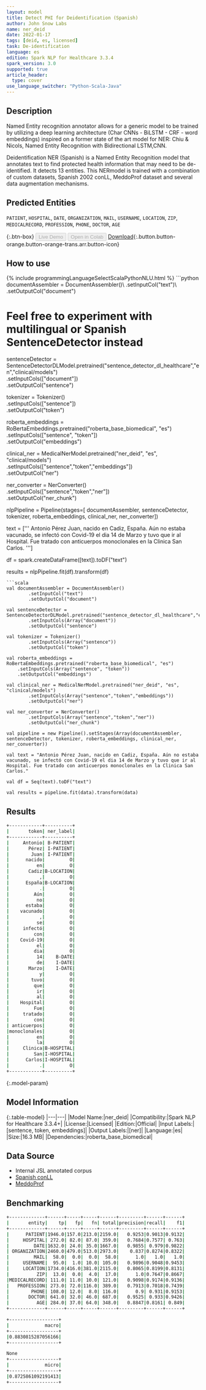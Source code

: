 ```yaml
---
layout: model
title: Detect PHI for Deidentification (Spanish)
author: John Snow Labs
name: ner_deid
date: 2022-01-17
tags: [deid, es, licensed]
task: De-identification
language: es
edition: Spark NLP for Healthcare 3.3.4
spark_version: 3.0
supported: true
article_header:
  type: cover
use_language_switcher: "Python-Scala-Java"
---
```


## Description

Named Entity recognition annotator allows for a generic model to be trained by utilizing a deep learning architecture (Char CNNs - BiLSTM - CRF - word embeddings) inspired on a former state of the art model for NER: Chiu & Nicols, Named Entity Recognition with Bidirectional LSTM,CNN. 

Deidentification NER (Spanish) is a Named Entity Recognition model that annotates text to find protected health information that may need to be de-identified. It detects 13 entities. This NERmodel is trained with a combination of custom datasets, Spanish 2002 conLL, MeddoProf dataset and several data augmentation mechanisms.

## Predicted Entities

`PATIENT`, `HOSPITAL`, `DATE`, `ORGANIZATION`, `MAIL`, `USERNAME`, `LOCATION`, `ZIP`, `MEDICALRECORD`, `PROFESSION`, `PHONE`, `DOCTOR`, `AGE`

{:.btn-box}
<button class="button button-orange" disabled>Live Demo</button>
<button class="button button-orange" disabled>Open in Colab</button>
[Download](https://s3.amazonaws.com/auxdata.johnsnowlabs.com/clinical/models/ner_deid_es_3.3.4_3.0_1642421138092.zip){:.button.button-orange.button-orange-trans.arr.button-icon}

## How to use



<div class="tabs-box" markdown="1">
{% include programmingLanguageSelectScalaPythonNLU.html %}
```python
documentAssembler = DocumentAssembler()\
        .setInputCol("text")\
        .setOutputCol("document")

# Feel free to experiment with multilingual or Spanish SentenceDetector instead
sentenceDetector = SentenceDetectorDLModel.pretrained("sentence_detector_dl_healthcare","en","clinical/models")\
        .setInputCols(["document"])\
        .setOutputCol("sentence")

tokenizer = Tokenizer()\
        .setInputCols(["sentence"])\
        .setOutputCol("token")

roberta_embeddings = RoBertaEmbeddings.pretrained("roberta_base_biomedical", "es")\
    .setInputCols(["sentence", "token"])\
    .setOutputCol("embeddings")

clinical_ner = MedicalNerModel.pretrained("ner_deid", "es", "clinical/models")\
        .setInputCols(["sentence","token","embeddings"])\
        .setOutputCol("ner")

ner_converter = NerConverter()\
        .setInputCols(["sentence","token","ner"])\
        .setOutputCol("ner_chunk")

nlpPipeline = Pipeline(stages=[
        documentAssembler,
        sentenceDetector,
        tokenizer,
        roberta_embeddings,
        clinical_ner,
        ner_converter])

text = ['''
Antonio Pérez Juan, nacido en Cadiz, España. Aún no estaba vacunado, se infectó con Covid-19 el dia 14 de Marzo y tuvo que ir al Hospital. Fue tratado con anticuerpos monoclonales en la Clinica San Carlos.
''']

df = spark.createDataFrame([text]).toDF("text")

results = nlpPipeline.fit(df).transform(df)
```
```scala
val documentAssembler = DocumentAssembler()
        .setInputCol("text")
        .setOutputCol("document")

val sentenceDetector = SentenceDetectorDLModel.pretrained("sentence_detector_dl_healthcare","en","clinical/models")
        .setInputCols(Array("document"))
        .setOutputCol("sentence")

val tokenizer = Tokenizer()
        .setInputCols(Array("sentence"))
        .setOutputCol("token")

val roberta_embeddings = RoBertaEmbeddings.pretrained("roberta_base_biomedical", "es")
    .setInputCols(Array("sentence", "token"))
    .setOutputCol("embeddings")

val clinical_ner = MedicalNerModel.pretrained("ner_deid", "es", "clinical/models")
        .setInputCols(Array("sentence","token","embeddings"))
        .setOutputCol("ner")

val ner_converter = NerConverter()
        .setInputCols(Array("sentence","token","ner"))
        .setOutputCol("ner_chunk")

val pipeline = new Pipeline().setStages(Array(documentAssembler, sentenceDetector, tokenizer, roberta_embeddings, clinical_ner, ner_converter))

val text = "Antonio Pérez Juan, nacido en Cadiz, España. Aún no estaba vacunado, se infectó con Covid-19 el dia 14 de Marzo y tuvo que ir al Hospital. Fue tratado con anticuerpos monoclonales en la Clinica San Carlos."

val df = Seq(text).toDF("text")

val results = pipeline.fit(data).transform(data)

```
</div>

## Results

```bash
+------------+----------+
|       token| ner_label|
+------------+----------+
|     Antonio| B-PATIENT|
|       Pérez| I-PATIENT|
|        Juan| I-PATIENT|
|      nacido|         O|
|          en|         O|
|       Cadiz|B-LOCATION|
|           ,|         O|
|      España|B-LOCATION|
|           .|         O|
|         Aún|         O|
|          no|         O|
|      estaba|         O|
|    vacunado|         O|
|           ,|         O|
|          se|         O|
|     infectó|         O|
|         con|         O|
|    Covid-19|         O|
|          el|         O|
|         dia|         O|
|          14|    B-DATE|
|          de|    I-DATE|
|       Marzo|    I-DATE|
|           y|         O|
|        tuvo|         O|
|         que|         O|
|          ir|         O|
|          al|         O|
|    Hospital|         O|
|         Fue|         O|
|     tratado|         O|
|         con|         O|
| anticuerpos|         O|
|monoclonales|         O|
|          en|         O|
|          la|         O|
|     Clinica|B-HOSPITAL|
|         San|I-HOSPITAL|
|      Carlos|I-HOSPITAL|
|           .|         O|
+------------+----------+
```

{:.model-param}
## Model Information

{:.table-model}
|---|---|
|Model Name:|ner_deid|
|Compatibility:|Spark NLP for Healthcare 3.3.4+|
|License:|Licensed|
|Edition:|Official|
|Input Labels:|[sentence, token, embeddings]|
|Output Labels:|[ner]|
|Language:|es|
|Size:|16.3 MB|
|Dependencies:|roberta_base_biomedical|

## Data Source

- Internal JSL annotated corpus
- [Spanish conLL](https://www.clips.uantwerpen.be/conll2002/ner/data/)
- [MeddoProf](https://temu.bsc.es/meddoprof/data/)

## Benchmarking

```bash
+-------------+------+-----+-----+------+---------+------+------+
|       entity|    tp|   fp|   fn| total|precision|recall|    f1|
+-------------+------+-----+-----+------+---------+------+------+
|      PATIENT|1946.0|157.0|213.0|2159.0|   0.9253|0.9013|0.9132|
|     HOSPITAL| 272.0| 82.0| 87.0| 359.0|   0.7684|0.7577| 0.763|
|         DATE|1632.0| 24.0| 35.0|1667.0|   0.9855| 0.979|0.9822|
| ORGANIZATION|2460.0|479.0|513.0|2973.0|    0.837|0.8274|0.8322|
|         MAIL|  58.0|  0.0|  0.0|  58.0|      1.0|   1.0|   1.0|
|     USERNAME|  95.0|  1.0| 10.0| 105.0|   0.9896|0.9048|0.9453|
|     LOCATION|1734.0|416.0|381.0|2115.0|   0.8065|0.8199|0.8131|
|          ZIP|  13.0|  0.0|  4.0|  17.0|      1.0|0.7647|0.8667|
|MEDICALRECORD| 111.0| 11.0| 10.0| 121.0|   0.9098|0.9174|0.9136|
|   PROFESSION| 273.0| 72.0|116.0| 389.0|   0.7913|0.7018|0.7439|
|        PHONE| 108.0| 12.0|  8.0| 116.0|      0.9| 0.931|0.9153|
|       DOCTOR| 641.0| 32.0| 46.0| 687.0|   0.9525| 0.933|0.9426|
|          AGE| 284.0| 37.0| 64.0| 348.0|   0.8847|0.8161| 0.849|
+-------------+------+-----+-----+------+---------+------+------+

+------------------+
|             macro|
+------------------+
|0.8830815287056166|
+------------------+

None
+------------------+
|             micro|
+------------------+
|0.8725861092191413|
+------------------+

```
